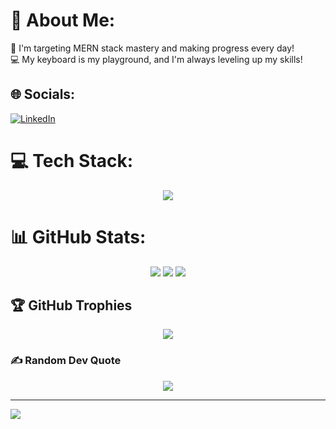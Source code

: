 # 💫 About Me:
🎯 I'm targeting MERN stack mastery and making progress every day!<br>💻 My keyboard is my playground, and I'm always leveling up my skills!<br>

## 🌐 Socials:
[![LinkedIn](https://img.shields.io/badge/LinkedIn-%230077B5.svg?logo=linkedin&logoColor=white)](https://linkedin.com/in/https://www.linkedin.com/in/ziyan-chasmawala-4658b8239/) 

# 💻 Tech Stack:
<div align="center">
  <img src="https://skillicons.dev/icons?i=python,java,c,javascript,kotlin,css,html,aws,react,express,jwt,nodejs,tailwindcss,vite,zod,mongodb,mysql,figma,numpy,pandas,scikit-learn,matplotlib" />
</div>

# 📊 GitHub Stats:
<div align="center">
  <img src="https://github-readme-stats.vercel.app/api?username=ziyanchasmawala&theme=dark&hide_border=false&include_all_commits=false&count_private=false" />
  <img src="https://github-readme-streak-stats.herokuapp.com/?user=ziyanchasmawala&theme=dark&hide_border=false" />
  <img src="https://github-readme-stats.vercel.app/api/top-langs/?username=ziyanchasmawala&theme=dark&hide_border=false&include_all_commits=false&count_private=false&layout=compact" />
</div>

## 🏆 GitHub Trophies
<div align="center">
  <img src="https://github-profile-trophy.vercel.app/?username=ziyanchasmawala&theme=dark&no-frame=false&no-bg=false&margin-w=4" />
</div>

### ✍️ Random Dev Quote
<div align="center">
  <img src="https://quotes-github-readme.vercel.app/api?type=horizontal&theme=radical" />
</div>

---
[![](https://visitcount.itsvg.in/api?id=ziyanchasmawala&icon=0&color=0)](https://visitcount.itsvg.in)


